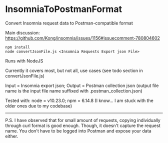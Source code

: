 # InsomniaToPostmanFormat
Convert Insomnia request data to Postman-compatible format  
  
Main discussion: https://github.com/Kong/insomnia/issues/1156#issuecomment-780804602
  
```
npm install
node convertJsonFile.js <Insomnia Requests Export json File>
```

Runs with NodeJS

Currently it covers most, but not all, use cases (see todo section in convertJsonFile.js)

Input = Insomnia export json; Output = Postman collection json (output file name is the input file name suffixed with .postman_collection.json)

Tested with: node = v10.23.0; npm = 6.14.8 (I know... I am stuck with the older ones due to my codebase)  

---

P.S. I have observed that for small amount of requests, copying individually through curl format is good enough. Though, it doesn't capture the request name. You don't have to be logged into Postman and expose your data either.